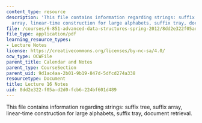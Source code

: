 ```yaml
---
content_type: resource
description: 'This file contains information regarding strings: suffix tree, suffix
  array, linear-time construction for large alphabets, suffix tray, document retrieval.'
file: /courses/6-851-advanced-data-structures-spring-2012/8dd2e322f05ad2d0fcb6224bf601d489_MIT6_851S12_Lec16.pdf
file_type: application/pdf
learning_resource_types:
- Lecture Notes
license: https://creativecommons.org/licenses/by-nc-sa/4.0/
ocw_type: OCWFile
parent_title: Calendar and Notes
parent_type: CourseSection
parent_uid: 9d1ac4aa-2b01-9b19-847d-5dfcd274a338
resourcetype: Document
title: Lecture 16 Notes
uid: 8dd2e322-f05a-d2d0-fcb6-224bf601d489
---
```

This file contains information regarding strings: suffix tree, suffix array, linear-time construction for large alphabets, suffix tray, document retrieval.
